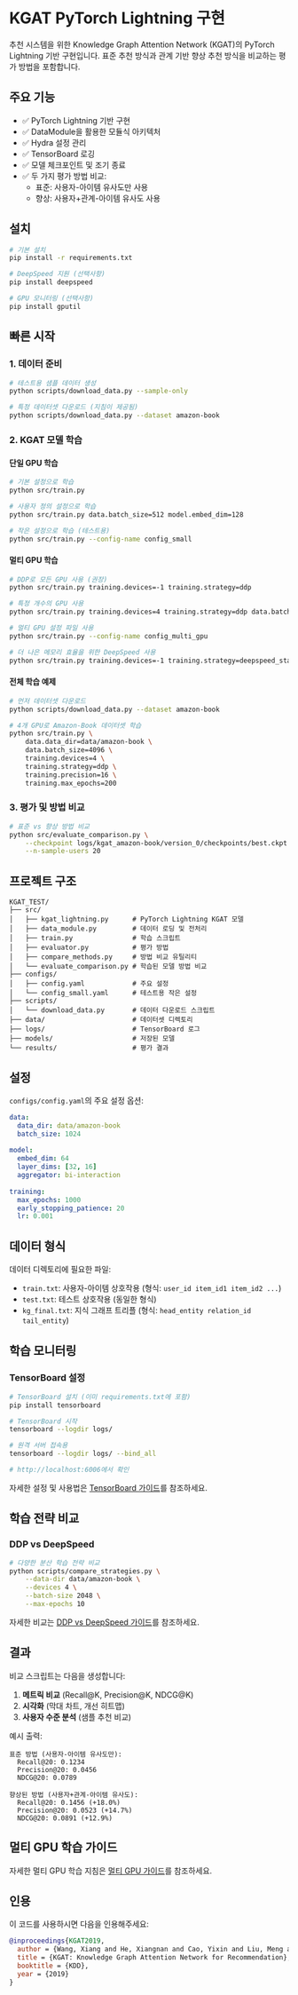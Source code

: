 # KGAT PyTorch Lightning 구현

추천 시스템을 위한 Knowledge Graph Attention Network (KGAT)의 PyTorch Lightning 기반 구현입니다. 표준 추천 방식과 관계 기반 향상 추천 방식을 비교하는 평가 방법을 포함합니다.

## 주요 기능

- ✅ PyTorch Lightning 기반 구현
- ✅ DataModule을 활용한 모듈식 아키텍처
- ✅ Hydra 설정 관리
- ✅ TensorBoard 로깅
- ✅ 모델 체크포인트 및 조기 종료
- ✅ 두 가지 평가 방법 비교:
  - 표준: 사용자-아이템 유사도만 사용
  - 향상: 사용자+관계-아이템 유사도 사용

## 설치

```bash
# 기본 설치
pip install -r requirements.txt

# DeepSpeed 지원 (선택사항)
pip install deepspeed

# GPU 모니터링 (선택사항)
pip install gputil
```

## 빠른 시작

### 1. 데이터 준비

```bash
# 테스트용 샘플 데이터 생성
python scripts/download_data.py --sample-only

# 특정 데이터셋 다운로드 (지침이 제공됨)
python scripts/download_data.py --dataset amazon-book
```

### 2. KGAT 모델 학습

#### 단일 GPU 학습
```bash
# 기본 설정으로 학습
python src/train.py

# 사용자 정의 설정으로 학습
python src/train.py data.batch_size=512 model.embed_dim=128

# 작은 설정으로 학습 (테스트용)
python src/train.py --config-name config_small
```

#### 멀티 GPU 학습
```bash
# DDP로 모든 GPU 사용 (권장)
python src/train.py training.devices=-1 training.strategy=ddp

# 특정 개수의 GPU 사용
python src/train.py training.devices=4 training.strategy=ddp data.batch_size=4096

# 멀티 GPU 설정 파일 사용
python src/train.py --config-name config_multi_gpu

# 더 나은 메모리 효율을 위한 DeepSpeed 사용
python src/train.py training.devices=-1 training.strategy=deepspeed_stage_2 training.precision=16
```

#### 전체 학습 예제
```bash
# 먼저 데이터셋 다운로드
python scripts/download_data.py --dataset amazon-book

# 4개 GPU로 Amazon-Book 데이터셋 학습
python src/train.py \
    data.data_dir=data/amazon-book \
    data.batch_size=4096 \
    training.devices=4 \
    training.strategy=ddp \
    training.precision=16 \
    training.max_epochs=200
```

### 3. 평가 및 방법 비교

```bash
# 표준 vs 향상 방법 비교
python src/evaluate_comparison.py \
    --checkpoint logs/kgat_amazon-book/version_0/checkpoints/best.ckpt \
    --n-sample-users 20
```

## 프로젝트 구조

```
KGAT_TEST/
├── src/
│   ├── kgat_lightning.py      # PyTorch Lightning KGAT 모델
│   ├── data_module.py         # 데이터 로딩 및 전처리
│   ├── train.py               # 학습 스크립트
│   ├── evaluator.py           # 평가 방법
│   ├── compare_methods.py     # 방법 비교 유틸리티
│   └── evaluate_comparison.py # 학습된 모델 방법 비교
├── configs/
│   ├── config.yaml            # 주요 설정
│   └── config_small.yaml      # 테스트용 작은 설정
├── scripts/
│   └── download_data.py       # 데이터 다운로드 스크립트
├── data/                      # 데이터셋 디렉토리
├── logs/                      # TensorBoard 로그
├── models/                    # 저장된 모델
└── results/                   # 평가 결과
```

## 설정

`configs/config.yaml`의 주요 설정 옵션:

```yaml
data:
  data_dir: data/amazon-book
  batch_size: 1024
  
model:
  embed_dim: 64
  layer_dims: [32, 16]
  aggregator: bi-interaction
  
training:
  max_epochs: 1000
  early_stopping_patience: 20
  lr: 0.001
```

## 데이터 형식

데이터 디렉토리에 필요한 파일:
- `train.txt`: 사용자-아이템 상호작용 (형식: `user_id item_id1 item_id2 ...`)
- `test.txt`: 테스트 상호작용 (동일한 형식)
- `kg_final.txt`: 지식 그래프 트리플 (형식: `head_entity relation_id tail_entity`)

## 학습 모니터링

### TensorBoard 설정
```bash
# TensorBoard 설치 (이미 requirements.txt에 포함)
pip install tensorboard

# TensorBoard 시작
tensorboard --logdir logs/

# 원격 서버 접속용
tensorboard --logdir logs/ --bind_all

# http://localhost:6006에서 확인
```

자세한 설정 및 사용법은 [TensorBoard 가이드](docs/TensorBoard_Guide.md)를 참조하세요.

## 학습 전략 비교

### DDP vs DeepSpeed
```bash
# 다양한 분산 학습 전략 비교
python scripts/compare_strategies.py \
    --data-dir data/amazon-book \
    --devices 4 \
    --batch-size 2048 \
    --max-epochs 10
```

자세한 비교는 [DDP vs DeepSpeed 가이드](docs/DDP_vs_DeepSpeed_KR.md)를 참조하세요.

## 결과

비교 스크립트는 다음을 생성합니다:
1. **메트릭 비교** (Recall@K, Precision@K, NDCG@K)
2. **시각화** (막대 차트, 개선 히트맵)
3. **사용자 수준 분석** (샘플 추천 비교)

예시 출력:
```
표준 방법 (사용자-아이템 유사도만):
  Recall@20: 0.1234
  Precision@20: 0.0456
  NDCG@20: 0.0789

향상된 방법 (사용자+관계-아이템 유사도):
  Recall@20: 0.1456 (+18.0%)
  Precision@20: 0.0523 (+14.7%)
  NDCG@20: 0.0891 (+12.9%)
```

## 멀티 GPU 학습 가이드

자세한 멀티 GPU 학습 지침은 [멀티 GPU 가이드](README_MULTI_GPU.md)를 참조하세요.

## 인용

이 코드를 사용하시면 다음을 인용해주세요:
```bibtex
@inproceedings{KGAT2019,
  author = {Wang, Xiang and He, Xiangnan and Cao, Yixin and Liu, Meng and Chua, Tat-Seng},
  title = {KGAT: Knowledge Graph Attention Network for Recommendation},
  booktitle = {KDD},
  year = {2019}
}
```